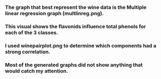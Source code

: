 ### The graph that best represent the wine data is the Multiple linear regression graph (multlinreg.png).
### This visual shows the flavonids influence total phenols for each of the 3 classes.

### I used winepairplot.png to determine which components had a strong correlation.

### Most of the generated graphs did not show anything that would catch my attention.

